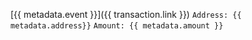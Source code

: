 [{{ metadata.event }}]({{ transaction.link }})
`Address: {{ metadata.address}}`
`Amount: {{ metadata.amount }}`
